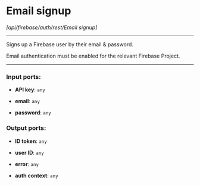 # Email signup

_[api/firebase/auth/rest/Email signup]_

---

Signs up a Firebase user by their email & password.  
  
Email authentication must be enabled for the relevant Firebase Project.  

---

### Input ports:

* __API key__: ` any `


* __email__: ` any `


* __password__: ` any `

### Output ports:

* __ID token__: ` any `


* __user ID__: ` any `


* __error__: ` any `


* __auth context__: ` any `

